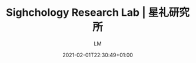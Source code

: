 ---
title: "Sighchology Research Lab | 星礼研究所"
images: # Create a folder in /static/images/tools that has the same name as this current markdown file and place the images there. We only need the file name here. If this is not clear, please refer to existing tools as references.
  - path: ss_f7b9f81131388ee8acec43b49ba6cef94e5d28ae.600x338.jpg
  - path: movie480.webm
  - path: ss_4c8bc9627f2bafef8f9e7703e64826f3bbd1fffe.600x338.jpg
  - path: ss_6e70b877d070dc3ae679bcaf5a541c3ffad23c90.600x338.jpg
  - path: ss_2585d68e49e9dba4eb656f35f8081489cf00ddae.600x338.jpg
  - path: ss_5538f38a67561aaf01a97e45ed6cbda0455e4a8d.600x338.jpg
  - path: ss_6132f568f991e4f358e30f21cf32e3aee7abca96.600x338.jpg
  - path: ss_1005064b2445766527aee86026a7fc5e636b9712.600x338.jpg
categories:
  - "Fun"
tags:
  - "Game"
links:
  - name: "Sighchology Research Lab on Steam"
    link: "https://store.steampowered.com/app/1187030/__Sighchology_Research_Lab/"
summary: "In this game, you play as a student in the Sighchology Research Lab. In this dark place, you do research every night and day without sleep, because you have been given a great mission: to publish a piece of paper."
features:
  - "play as a student in the Sighchology Research Lab"
platforms:
  - "Mac"
  - "Win"
  - "Linux"
fields:
  - "General and Interdisciplinary"
plans:
  - name:
    description:
makers: # the makers of the tool
  - name: Kalaicoconut Studio
    description:
author: LM   # the person who submitted this tool to KausalFlow
date: 2021-02-01T22:30:49+01:00
draft: false
---